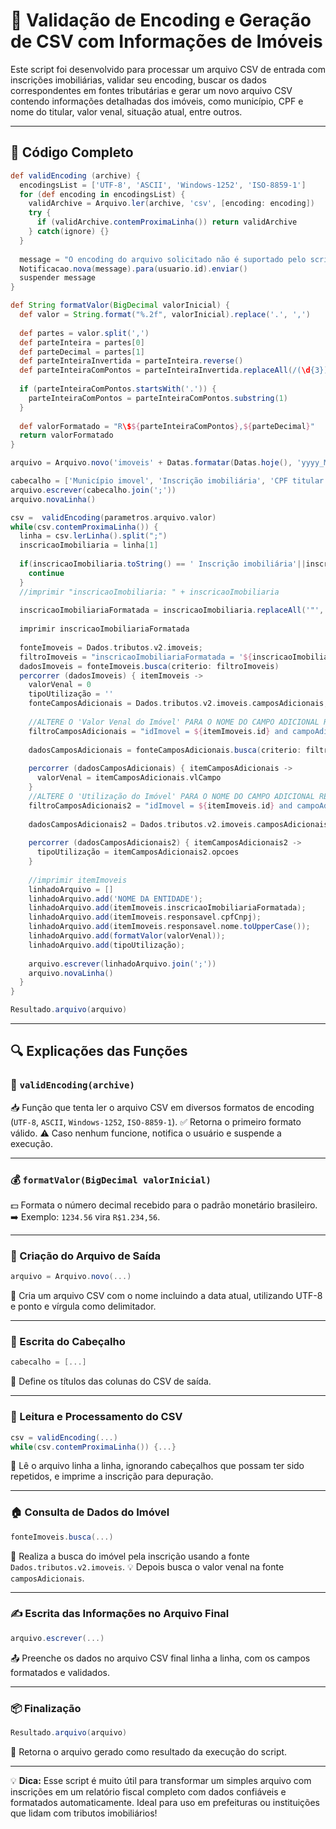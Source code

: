 # 📄 Validação de Encoding e Geração de CSV com Informações de Imóveis

Este script foi desenvolvido para processar um arquivo CSV de entrada com inscrições imobiliárias, validar seu encoding, buscar os dados correspondentes em fontes tributárias e gerar um novo arquivo CSV contendo informações detalhadas dos imóveis, como município, CPF e nome do titular, valor venal, situação atual, entre outros.

---

## 🧠 Código Completo

```groovy
def validEncoding (archive) {
  encodingsList = ['UTF-8', 'ASCII', 'Windows-1252', 'ISO-8859-1']
  for (def encoding in encodingsList) {
    validArchive = Arquivo.ler(archive, 'csv', [encoding: encoding])
    try {
      if (validArchive.contemProximaLinha()) return validArchive
    } catch(ignore) {}
  }
  
  message = "O encoding do arquivo solicitado não é suportado pelo script para a importação."
  Notificacao.nova(message).para(usuario.id).enviar()
  suspender message
}

def String formatValor(BigDecimal valorInicial) {
  def valor = String.format("%.2f", valorInicial).replace('.', ',')
  
  def partes = valor.split(',')
  def parteInteira = partes[0]
  def parteDecimal = partes[1]
  def parteInteiraInvertida = parteInteira.reverse()
  def parteInteiraComPontos = parteInteiraInvertida.replaceAll(/(\d{3})/, '$1.').reverse()
  
  if (parteInteiraComPontos.startsWith('.')) {
    parteInteiraComPontos = parteInteiraComPontos.substring(1)
  }
  
  def valorFormatado = "R\$${parteInteiraComPontos},${parteDecimal}"
  return valorFormatado
}

arquivo = Arquivo.novo('imoveis' + Datas.formatar(Datas.hoje(), 'yyyy_MM_dd')+'.csv', 'csv', [encoding: 'UTF-8', delimitador: ";"]);

cabecalho = ['Município imovel', 'Inscrição imobiliária', 'CPF titular', 'Nome titular', 'valor venal em 2024', 'Situação atual', 'Observação']
arquivo.escrever(cabecalho.join(';'))
arquivo.novaLinha()

csv =  validEncoding(parametros.arquivo.valor)
while(csv.contemProximaLinha()) {
  linha = csv.lerLinha().split(";")
  inscricaoImobiliaria = linha[1]
  
  if(inscricaoImobiliaria.toString() == ' Inscrição imobiliária'||inscricaoImobiliaria.toString() == 'Inscrição imobiliária '){
    continue   
  }
  //imprimir "inscricaoImobiliaria: " + inscricaoImobiliaria
  
  inscricaoImobiliariaFormatada = inscricaoImobiliaria.replaceAll('"', '').trim()
  
  imprimir inscricaoImobiliariaFormatada
  
  fonteImoveis = Dados.tributos.v2.imoveis;
  filtroImoveis = "inscricaoImobiliariaFormatada = '${inscricaoImobiliaria}'"
  dadosImoveis = fonteImoveis.busca(criterio: filtroImoveis)
  percorrer (dadosImoveis) { itemImoveis ->
    valorVenal = 0
    tipoUtilização = ''
    fonteCamposAdicionais = Dados.tributos.v2.imoveis.camposAdicionais;
    
    //ALTERE O 'Valor Venal do Imóvel' PARA O NOME DO CAMPO ADICIONAL RESPECTIVO DA ENTIDADE
    filtroCamposAdicionais = "idImovel = ${itemImoveis.id} and campoAdicional.titulo = 'Valor Venal do Imóvel' and ano = 2024"
    
    dadosCamposAdicionais = fonteCamposAdicionais.busca(criterio: filtroCamposAdicionais,ordenacao: "ano desc")
    
    percorrer (dadosCamposAdicionais) { itemCamposAdicionais ->
      valorVenal = itemCamposAdicionais.vlCampo
    }
    //ALTERE O 'Utilização do Imóvel' PARA O NOME DO CAMPO ADICIONAL RESPECTIVO DA ENTIDADE
    filtroCamposAdicionais2 = "idImovel = ${itemImoveis.id} and campoAdicional.titulo = 'Utilização do Imóvel'"
    
    dadosCamposAdicionais2 = Dados.tributos.v2.imoveis.camposAdicionais.busca(criterio: filtroCamposAdicionais2,ordenacao: "ano desc")
    
    percorrer (dadosCamposAdicionais2) { itemCamposAdicionais2 ->
      tipoUtilização = itemCamposAdicionais2.opcoes
    }
    
    //imprimir itemImoveis
    linhadoArquivo = []
    linhadoArquivo.add('NOME DA ENTIDADE');
    linhadoArquivo.add(itemImoveis.inscricaoImobiliariaFormatada);
    linhadoArquivo.add(itemImoveis.responsavel.cpfCnpj);
    linhadoArquivo.add(itemImoveis.responsavel.nome.toUpperCase());
    linhadoArquivo.add(formatValor(valorVenal));
    linhadoArquivo.add(tipoUtilização);
    
    arquivo.escrever(linhadoArquivo.join(';'))
    arquivo.novaLinha()
  }
}

Resultado.arquivo(arquivo)
```

---

## 🔍 Explicações das Funções

### 🔄 `validEncoding(archive)`

📥 Função que tenta ler o arquivo CSV em diversos formatos de encoding (`UTF-8`, `ASCII`, `Windows-1252`, `ISO-8859-1`).
✅ Retorna o primeiro formato válido.
⚠️ Caso nenhum funcione, notifica o usuário e suspende a execução.

---

### 💰 `formatValor(BigDecimal valorInicial)`

💵 Formata o número decimal recebido para o padrão monetário brasileiro.
➡️ Exemplo: `1234.56` vira `R$1.234,56`.

---

### 📂 Criação do Arquivo de Saída

```groovy
arquivo = Arquivo.novo(...)
```

📝 Cria um arquivo CSV com o nome incluindo a data atual, utilizando UTF-8 e ponto e vírgula como delimitador.

---

### 🧾 Escrita do Cabeçalho

```groovy
cabecalho = [...]
```

🧷 Define os títulos das colunas do CSV de saída.

---

### 📑 Leitura e Processamento do CSV

```groovy
csv = validEncoding(...)
while(csv.contemProximaLinha()) {...}
```

🔁 Lê o arquivo linha a linha, ignorando cabeçalhos que possam ter sido repetidos, e imprime a inscrição para depuração.

---

### 🏠 Consulta de Dados do Imóvel

```groovy
fonteImoveis.busca(...)
```

🔎 Realiza a busca do imóvel pela inscrição usando a fonte `Dados.tributos.v2.imoveis`.
💡 Depois busca o valor venal na fonte `camposAdicionais`.

---

### ✍️ Escrita das Informações no Arquivo Final

```groovy
arquivo.escrever(...)
```

📤 Preenche os dados no arquivo CSV final linha a linha, com os campos formatados e validados.

---

### 📦 Finalização

```groovy
Resultado.arquivo(arquivo)
```

🎯 Retorna o arquivo gerado como resultado da execução do script.

---

💡 **Dica:** Esse script é muito útil para transformar um simples arquivo com inscrições em um relatório fiscal completo com dados confiáveis e formatados automaticamente. Ideal para uso em prefeituras ou instituições que lidam com tributos imobiliários!
